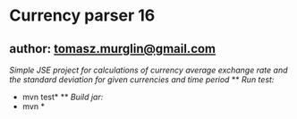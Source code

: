 Currency parser 16
==============

author: tomasz.murglin@gmail.com
--------------

*Simple JSE project for calculations of currency average exchange rate and the standard deviation for given currencies and time period*
**
*Run test:*
* mvn test*
**
*Build jar:*
* mvn *
